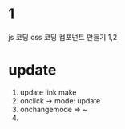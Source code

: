 # 1

js 코딩
css 코딩
컴포넌트 만들기 1,2

# update

1. update link make
2. onclick -> mode: update
3. onchangemode => ~
4.
